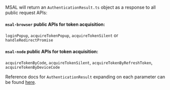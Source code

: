 MSAL will return an `AuthenticationResult.ts` object as a response to all public request APIs:

#### `msal-browser` public APIs for token acquisition:
`loginPopup`, `acquireTokenPopup`, `acquireTokenSilent` or `handleRedirectPromise`

#### `msal-node` public APIs for token acquisition:
`acquireTokenByCode`, `acquireTokenSilent`, `acquireTokenByRefreshToken`, `acquireTokenByDeviceCode`

Reference docs for `AuthenticationResult` expanding on each parameter can be found [here](https://azuread.github.io/microsoft-authentication-library-for-js/ref/msal-common/classes/_src_response_authenticationresult_.authenticationresult.html).
